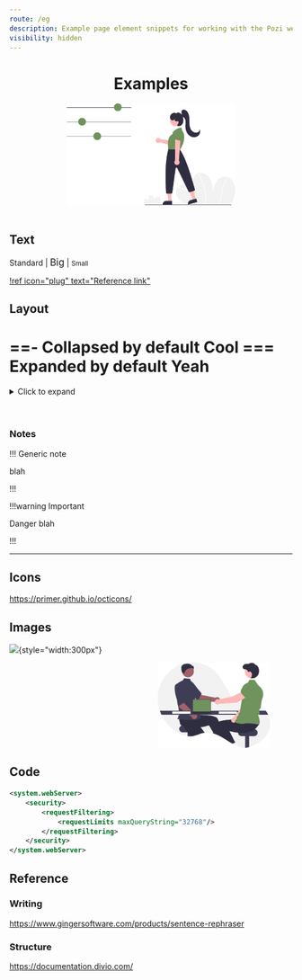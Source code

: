 ```yaml
---
route: /eg
description: Example page element snippets for working with the Pozi website
visibility: hidden
---
```


#

<div style="text-align:center;">
  <h1>Examples</h1>
  <img src="/static/img/undraw/undraw_options_re_9vxh.svg" style="width:300px">
</div>

<br/>

## Text

Standard | <big>Big</big> | <small>Small</small>

[!ref icon="plug" text="Reference link"](/admin-guide/integrations/)

## Layout

==- Collapsed by default
Cool
=== Expanded by default
Yeah
===

<details>
<summary>Click to expand</summary>
Expanded!
</details>

<!-- Line break -->
<br/>

<!-- Hard line break -->
<br clear="all" />

### Notes

!!! Generic note

blah

!!!

!!!warning Important

Danger blah

!!!

---

## Icons

https://primer.github.io/octicons/

## Images

![](/static/img/undraw/undraw_interview_re_e5jn.svg"){style="width:300px"}

<img src="/static/img/undraw/undraw_interview_re_e5jn.svg" alt="" style="float:right;width:200px;margin:0px 40px;">

<br clear="all" />

## Code

```xml !#2-6 C:\Program Files (x86)\Pozi\server\iis\Pozi\QgisServer\web.config
<system.webServer>
    <security>
        <requestFiltering>
            <requestLimits maxQueryString="32768"/>
        </requestFiltering>
    </security>
</system.webServer>
```

## Reference

### Writing

https://www.gingersoftware.com/products/sentence-rephraser

### Structure

https://documentation.divio.com/
